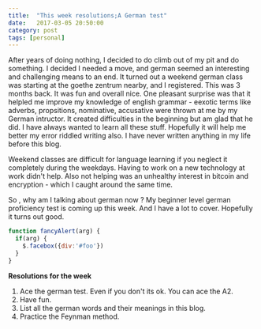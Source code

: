 ```yaml
---
title:  "This week resolutions;A German test"
date:   2017-03-05 20:50:00
category: post
tags: [personal]
---
```

After years of doing nothing, I decided to do climb  out of my pit and do something. I decided I needed a move, and german seemed an interesting and challenging means to an end. It turned out a weekend german class was starting at the goethe zentrum nearby, and I registered. This was 3 months back.
It was fun and overall nice. One pleasant surprise was that it helpled me improve my knowledge of english grammar - eexotic terms like adverbs, propsitions, nominative, accusative were thrown at me by my German intructor. It created difficulties in the beginning but am glad that he did. I have always wanted to learn all these stuff. Hopefully it will help me better my error riddled writing also. I have never written anything in my life before this blog.


Weekend classes are difficult for language learning if you neglect it completely during the weekdays. Having to work on a new technology at work didn't help.
Also not helping was an unhealthy interest in bitcoin and encryption - which I caught around the same time.

So , why am I talking about german now ? My beginner level german proficiency test is coming up this week. And I have a lot to cover. Hopefully it turns out good.
```javascript
function fancyAlert(arg) {
  if(arg) {
    $.facebox({div:'#foo'})
  }
}
```
**Resolutions for the week**
1. Ace the german test. Even if you don't its ok. You can ace the A2.
1. Have fun.
1. List all the german words and their meanings in this blog.
1. Practice the Feynman method.




<!-- Hope you'll join me! In the meantime, check out my [github][github]{:target="_blank"} or connect with me on [Linkedin][linkedin]{:target="_blank"}.

[jekyll]:          http://jekyllrb.com
[github-page]:     https://github.com/bambielli/bambielli.github.io
[github]:          https://github.com/bambielli
[syndio]:          http://synd.io
[thinking-fast]:   http://www.goodreads.com/book/show/11468377-thinking-fast-and-slow
[linkedin]:        https://www.linkedin.com/in/bambielli
 -->